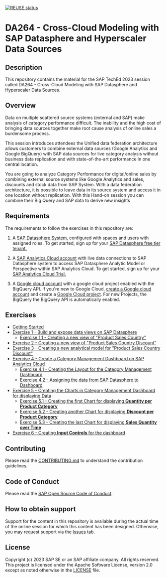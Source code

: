 [![REUSE status](https://api.reuse.software/badge/github.com/SAP-samples/teched2023-DA264)](https://api.reuse.software/info/github.com/SAP-samples/teched2023-DA264)

# DA264 - Cross-Cloud Modeling with SAP Datasphere and Hyperscaler Data Sources

## Description

This repository contains the material for the SAP TechEd 2023 session called DA264 - Cross-Cloud Modeling with SAP Datasphere and Hyperscaler Data Sources. 

## Overview

Data on multiple scattered source systems (external and SAP) make analysis of category performance difficult. The inability and the high cost of bringing data sources together make root cause analysis of online sales a burdensome process.

This session introduces attendees the Unified data federation architecture allows customers to combine external data sources (Google Analytics and Google BigQuery) with SAP data sources for live category analysis without business data replication and with state-of-the-art performance in one central location.

You are going to analyze Category Performance for digital/online sales by combining external source systems like Google Analytics and sales, discounts and stock data from SAP System.
With a data federation architecture, it is possible to leave data in its source system and access it in one location without replication. With this Hand-on session you can combine their Big Query and SAP data to derive new insights 

## Requirements

The requirements to follow the exercises in this repository are:

1. A [SAP Datasphere System](https://www.sap.com/india/products/technology-platform/datasphere.html), configured with spaces and users with assigned roles. 
To get started, sign up for your [SAP Datasphere free tier tenant.](https://www.sap.com/products/technology-platform/datasphere/trial.html)

2. A [SAP Analytics Cloud account](https://www.sap.com/india/products/technology-platform/cloud-analytics.html) with live data connections to SAP Datasphere system to access SAP Datasphere Analytic Model or Perspective within SAP Analytics Cloud.
To get started, sign up for your [SAP Analytics Cloud Trial.](https://www.sap.com/products/technology-platform/cloud-analytics/trial.html)

3. A [Google cloud account](https://cloud.google.com) with a google cloud project enabled with the BigQuery API. If you're new to Google Cloud, [create a Google cloud account](https://cloud.google.com/free/) and create a [Google Cloud project](https://developers.google.com/workspace/guides/create-project). For new Projects, the BigQuery the BigQuery API is automatically enabled. 

## Exercises

- [Getting Started](exercises/ex0/)
- [Exercise 1 - Build and expose data views on SAP Datasphere](exercises/ex1/)
    - [Exercise 1.1 - Creating a new view of "Product Sales Country"](exercises/ex1#exercise-1--creating-a-new-view-of-product-sales-country)
- [Exercise 2 - Creating a new view of "Product Sales Country Discount"](exercises/ex2/)
- [Exercise 3 - Creating a new analytical model for "Product Sales Country Discount"](exercises/ex3/)
- [Exercise 4 - Create a Category Management Dashboard on SAP Analytics Cloud](exercises/ex4/)
    - [Exercise 4.1 - Creating the Layout for the Category Management Dashboard](exercises/ex4#exercise-41-creating-the-layout-for-the-category-management-dashboard)
    - [Exercise 4.2 - Assigning the data from SAP Datasphere to Dashboard](exercises/ex4#exercise-42-assigning-the-data-from-sap-datasphere-to-dashboard)
- [Exercise 5 - Creating the Charts in Category Management Dashboard for displaying Data](exercises/ex5/)
    - [Exercise 5.1 - Creating the first Chart for displaying **Quantity per Product Category**](exercises/ex4#exercise-51-creating-the-first-chart-for-displaying-quantity-per-product-category)
    - [Exercise 5.2 - Creating another Chart for displaying **Discount per Product Category**](exercises/ex5#exercise-52-creating-another-chart-for-displaying-discount-per-product-category)
    - [Exercise 5.3 - Creating the last Chart for displaying **Sales Quantity over Time** ](exercises/ex5#exercise-53-creating-the-last-chart-for-displaying-sales-quantity-over-time)
- [Exercise 6 - Creating **Input Controls** for the dashboard](exercises/ex6/)

## Contributing
Please read the [CONTRIBUTING.md](./CONTRIBUTING.md) to understand the contribution guidelines.

## Code of Conduct
Please read the [SAP Open Source Code of Conduct](https://github.com/SAP-samples/.github/blob/main/CODE_OF_CONDUCT.md).

## How to obtain support
Support for the content in this repository is available during the actual time of the online session for which this content has been designed. Otherwise, you may request support via the [Issues](../../issues) tab.

## License
Copyright (c) 2023 SAP SE or an SAP affiliate company. All rights reserved. This project is licensed under the Apache Software License, version 2.0 except as noted otherwise in the [LICENSE](LICENSES/Apache-2.0.txt) file.
